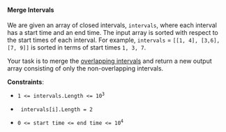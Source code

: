 #### Merge Intervals

We are given an array of closed intervals, `intervals`, where each interval
has a start time and an end time. The input array is sorted with respect to
the start times of each interval. For example,
`intervals` = `[[1, 4], [3,6],[7, 9]]` is sorted in terms of start times
`1, 3, 7`.

Your task is to merge the <ins>overlapping intervals</ins> and return a new
output array consisting of only the non-overlapping intervals.

**Constraints**:

- <pre><code>1 <= intervals.Length <= 10<sup>3</sup></code></pre>
- ` intervals[i].Length = 2`
- <pre><code>0 <= start time <= end time <= 10<sup>4</sup></code></pre>
